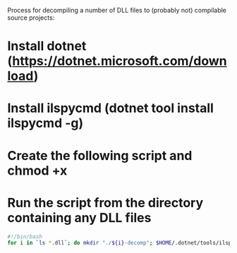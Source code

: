 Process for decompiling a number of DLL files to (probably not) compilable source projects:
# Install dotnet (https://dotnet.microsoft.com/download)
# Install ilspycmd (dotnet tool install ilspycmd -g)
# Create the following script and chmod +x
# Run the script from the directory containing any DLL files

```bash
#!/bin/bash
for i in `ls *.dll`; do mkdir "./${i}-decomp"; $HOME/.dotnet/tools/ilspycmd -p -o "./${i}-decomp" $i ; done
```
